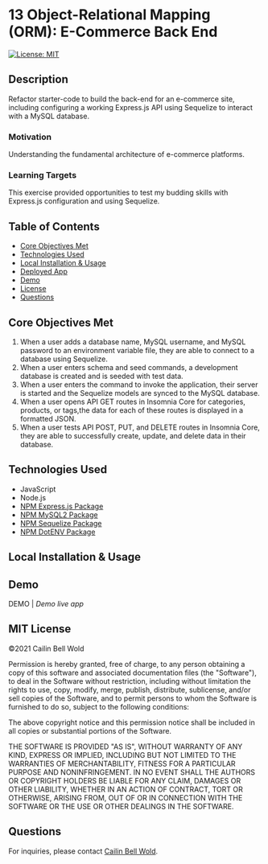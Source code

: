 # 13 Object-Relational Mapping (ORM): E-Commerce Back End

[![License: MIT](https://img.shields.io/github/license/CailinBellWold/Team-Profile-Generator?style=plastic)](https://opensource.org/licenses/MIT)

## Description 
Refactor starter-code to build the back-end for an e-commerce site, including configuring a working Express.js API using Sequelize to interact with a MySQL database. 

### Motivation
Understanding the fundamental architecture of e-commerce platforms. 

### Learning Targets
This exercise provided opportunities to test my budding skills with Express.js configuration and using Sequelize. 

## Table of Contents
- [Core Objectives Met](#Core)
- [Technologies Used](#Technologies)
- [Local Installation & Usage](#Local)
- [Deployed App](#Deployed)
- [Demo](#Demo)
- [License](#MIT)
- [Questions](#Questions)

## Core Objectives Met

1. When a user adds a database name, MySQL username, and MySQL password to an environment variable file, they are able to connect to a database using Sequelize. 
2. When a user enters schema and seed commands, a development database is created and is seeded with test data.
3. When a user enters the command to invoke the application, their server is started and the Sequelize models are synced to the MySQL database.
4. When a user opens API GET routes in Insomnia Core for categories, products, or tags,the data for each of these routes is displayed in a formatted JSON.
5. When a user tests API POST, PUT, and DELETE routes in Insomnia Core, they are able to successfully create, update, and delete data in their database.

## Technologies Used
- JavaScript
- Node.js
- [NPM Express.js Package](https://www.npmjs.com/package/express)
- [NPM MySQL2 Package](https://www.npmjs.com/package/mysql2)
- [NPM Sequelize Package](https://www.npmjs.com/package/sequelize)
- [NPM DotENV Package](https://www.npmjs.com/package/dotenv)
<!-- - [NPM FS Package](https://www.npmjs.com/package/fs) -->
<!-- - [NPM Path Package](https://www.npmjs.com/package/path)
- [NPM Router Package](https://www.npmjs.com/package/router)
- [NPM Util Package](https://www.npmjs.com/package/util)
- [NPM UUID Package](https://www.npmjs.com/package/uuid) -->

## Local Installation & Usage

<!-- 1. Clone this E-Commerce-Back-End repo to your machine.
2. Open the repo in your terminal.
3. Run ```npm init```
4. Run ```npm install```
5. Open E-Commerce-Back-End (now stored on your machine) in your terminal.
6. Run ``` node server ```
7. Open [http://localhost:3000](http://localhost:3000) in the modern browser of your choice. -->

## Demo 

DEMO | *Demo live app*

<!-- ![E-Commerce Back End demo.](./E_Commerce_Back_End_Demo.gif) -->

## MIT License
&copy;2021 Cailin Bell Wold

Permission is hereby granted, free of charge, to any person obtaining a copy
of this software and associated documentation files (the "Software"), to deal
in the Software without restriction, including without limitation the rights
to use, copy, modify, merge, publish, distribute, sublicense, and/or sell
copies of the Software, and to permit persons to whom the Software is
furnished to do so, subject to the following conditions:

The above copyright notice and this permission notice shall be included in all
copies or substantial portions of the Software.

THE SOFTWARE IS PROVIDED "AS IS", WITHOUT WARRANTY OF ANY KIND, EXPRESS OR
IMPLIED, INCLUDING BUT NOT LIMITED TO THE WARRANTIES OF MERCHANTABILITY,
FITNESS FOR A PARTICULAR PURPOSE AND NONINFRINGEMENT. IN NO EVENT SHALL THE
AUTHORS OR COPYRIGHT HOLDERS BE LIABLE FOR ANY CLAIM, DAMAGES OR OTHER
LIABILITY, WHETHER IN AN ACTION OF CONTRACT, TORT OR OTHERWISE, ARISING FROM,
OUT OF OR IN CONNECTION WITH THE SOFTWARE OR THE USE OR OTHER DEALINGS IN THE
SOFTWARE.

## Questions
For inquiries, please contact [Cailin Bell Wold](https://github.com/CailinBellWold).

<!-- Special thanks to my tutor, [Armando Osorio](https://github.com/mandoosorio), for guidance on this project. -->